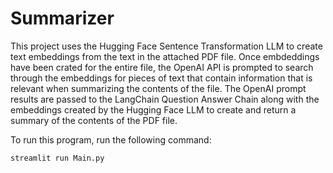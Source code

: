 # Summarizer
This project uses the Hugging Face Sentence Transformation LLM to create text embeddings from the text in the attached PDF file. Once embdeddings have been crated for the entire file, the OpenAI API is prompted to search through the embeddings for pieces of text that contain information that is relevant when summarizing the contents of the file. The OpenAI prompt results are passed to the LangChain Question Answer Chain along with the embeddings created by the Hugging Face LLM to create and return a summary of the contents of the PDF file.

To run this program, run the following command:
```
streamlit run Main.py
```
